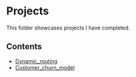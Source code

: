 # Projects
This folder showcases projects I have completed.
## Contents
* [Dynamic_routing](Project_1)
* [Customer_churn_model](Project_2)
